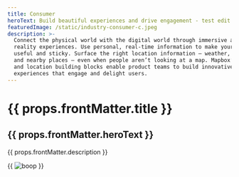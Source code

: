 ```yaml
---
title: Consumer
heroText: Build beautiful experiences and drive engagement - test edit
featuredImage: /static/industry-consumer-c.jpeg
description: >-
  Connect the physical world with the digital world through immersive augmented
  reality experiences. Use personal, real-time information to make your apps
  useful and sticky. Surface the right location information — weather, traffic,
  and nearby places — even when people aren’t looking at a map. Mapbox’s mapping
  and location building blocks enable product teams to build innovative
  experiences that engage and delight users.
---
```


# {{ props.frontMatter.title }}

## {{ props.frontMatter.heroText }}

{{ props.frontMatter.description }}

{{
  <img src={props.frontMatter.featuredImage} alt="boop" />
}}
